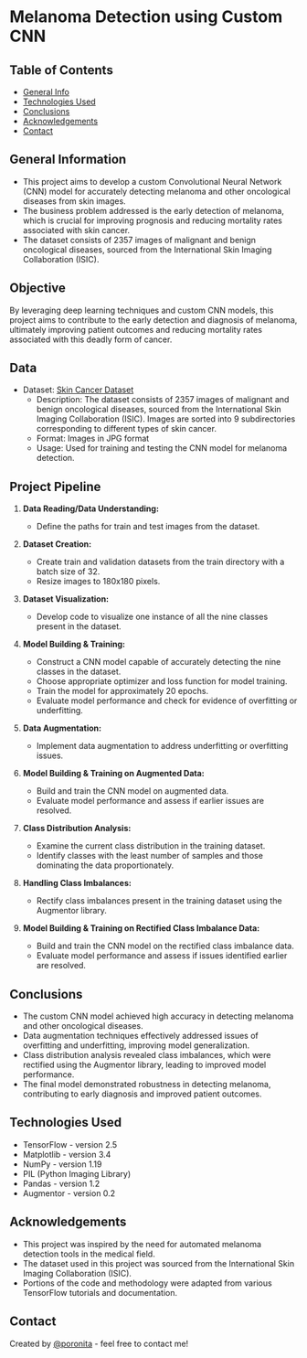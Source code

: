 # Melanoma Detection using Custom CNN

## Table of Contents
* [General Info](#general-information)
* [Technologies Used](#technologies-used)
* [Conclusions](#conclusions)
* [Acknowledgements](#acknowledgements)
* [Contact](#contact)

## General Information
- This project aims to develop a custom Convolutional Neural Network (CNN) model for accurately detecting melanoma and other oncological diseases from skin images.
- The business problem addressed is the early detection of melanoma, which is crucial for improving prognosis and reducing mortality rates associated with skin cancer.
- The dataset consists of 2357 images of malignant and benign oncological diseases, sourced from the International Skin Imaging Collaboration (ISIC).

## Objective
By leveraging deep learning techniques and custom CNN models, this project aims to contribute to the early detection and diagnosis of melanoma, ultimately improving patient outcomes and reducing mortality rates associated with this deadly form of cancer.

## Data
- Dataset: [Skin Cancer Dataset](https://drive.google.com/file/d/1xLfSQUGDl8ezNNbUkpuHOYvSpTyxVhCs/view?usp=sharing)
  - Description: The dataset consists of 2357 images of malignant and benign oncological diseases, sourced from the International Skin Imaging Collaboration (ISIC). Images are sorted into 9 subdirectories corresponding to different types of skin cancer.
  - Format: Images in JPG format
  - Usage: Used for training and testing the CNN model for melanoma detection.

## Project Pipeline
1. **Data Reading/Data Understanding:**
   - Define the paths for train and test images from the dataset.
   
2. **Dataset Creation:**
   - Create train and validation datasets from the train directory with a batch size of 32.
   - Resize images to 180x180 pixels.
   
3. **Dataset Visualization:**
   - Develop code to visualize one instance of all the nine classes present in the dataset.
   
4. **Model Building & Training:**
   - Construct a CNN model capable of accurately detecting the nine classes in the dataset.
   - Choose appropriate optimizer and loss function for model training.
   - Train the model for approximately 20 epochs.
   - Evaluate model performance and check for evidence of overfitting or underfitting.
   
5. **Data Augmentation:**
   - Implement data augmentation to address underfitting or overfitting issues.
   
6. **Model Building & Training on Augmented Data:**
   - Build and train the CNN model on augmented data.
   - Evaluate model performance and assess if earlier issues are resolved.
   
7. **Class Distribution Analysis:**
   - Examine the current class distribution in the training dataset.
   - Identify classes with the least number of samples and those dominating the data proportionately.
   
8. **Handling Class Imbalances:**
   - Rectify class imbalances present in the training dataset using the Augmentor library.
   
9. **Model Building & Training on Rectified Class Imbalance Data:**
   - Build and train the CNN model on the rectified class imbalance data.
   - Evaluate model performance and assess if issues identified earlier are resolved.


## Conclusions
- The custom CNN model achieved high accuracy in detecting melanoma and other oncological diseases.
- Data augmentation techniques effectively addressed issues of overfitting and underfitting, improving model generalization.
- Class distribution analysis revealed class imbalances, which were rectified using the Augmentor library, leading to improved model performance.
- The final model demonstrated robustness in detecting melanoma, contributing to early diagnosis and improved patient outcomes.

## Technologies Used
- TensorFlow - version 2.5  
- Matplotlib - version 3.4  
- NumPy - version 1.19  
- PIL (Python Imaging Library)  
- Pandas - version 1.2  
- Augmentor - version 0.2  


## Acknowledgements
- This project was inspired by the need for automated melanoma detection tools in the medical field.
- The dataset used in this project was sourced from the International Skin Imaging Collaboration (ISIC).
- Portions of the code and methodology were adapted from various TensorFlow tutorials and documentation.

## Contact
Created by [@poronita](https://github.com/poronita/) - feel free to contact me!

